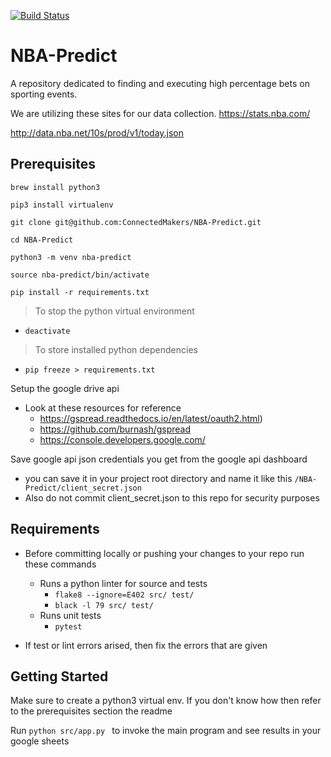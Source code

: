 [![Build Status](https://travis-ci.org/ConnectedMakers/nba-predict.svg?branch=master)](https://travis-ci.org/ConnectedMakers/NBA-Predict)

# NBA-Predict
A repository dedicated to finding and executing high percentage bets on sporting events.

We are utilizing these sites for our data collection.
https://stats.nba.com/

http://data.nba.net/10s/prod/v1/today.json


## Prerequisites 
```
brew install python3

pip3 install virtualenv

git clone git@github.com:ConnectedMakers/NBA-Predict.git

cd NBA-Predict

python3 -m venv nba-predict

source nba-predict/bin/activate

pip install -r requirements.txt
```

>  To stop the python virtual environment 
* `deactivate`

> To store installed python dependencies 
* `pip freeze > requirements.txt`
   
Setup the google drive api
* Look at these resources for reference
    * https://gspread.readthedocs.io/en/latest/oauth2.html)
    * https://github.com/burnash/gspread
    * https://console.developers.google.com/

Save google api json credentials you get from the google api dashboard 
* you can save it in your project root directory and name it like this `/NBA-Predict/client_secret.json`
* Also do not commit client_secret.json to this repo for security purposes

  
## Requirements 

* Before committing locally or pushing your changes to your repo run these commands

    * Runs a python linter for source and tests
        * `flake8 --ignore=E402 src/ test/`
        * `black -l 79 src/ test/`
    * Runs unit tests
        * `pytest`

* If test or lint errors arised, then fix the errors that are given


## Getting Started 

Make sure to create a python3 virtual env. If you don't know how then refer to the prerequisites section 
the readme

Run `python src/app.py ` to invoke the main program and see results in your google sheets 
